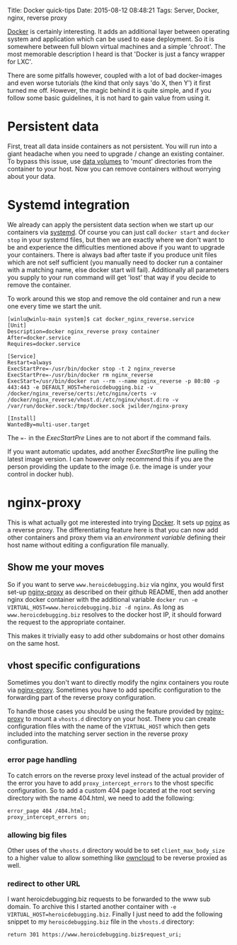 Title: Docker quick-tips
Date: 2015-08-12 08:48:21
Tags: Server, Docker, nginx, reverse proxy

[Docker] is certainly interesting.
It adds an additional layer between operating system and application which can be used to ease deployment.
So it is somewhere between full blown virtual machines and a simple 'chroot'.
The most memorable description I heard is that 'Docker is just a fancy wrapper for LXC'.

There are some pitfalls however, coupled with a lot of bad docker-images and even worse tutorials (the kind that only says 'do X, then Y') it first turned me off.
However, the magic behind it is quite simple, and if you follow some basic guidelines, it is not hard to gain value from using it.


# Persistent data

First, treat all data inside containers as not persistent.
You will run into a giant headache when you need to upgrade / change an existing container.
To bypass this issue, use [data volumes](https://docs.docker.com/userguide/dockervolumes/) to 'mount' directories from the container to your host.
Now you can remove containers without worrying about your data.


# Systemd integration

We already can apply the persistent data section when we start up our containers via [systemd].
Of course you can just call `docker start` and `docker stop` in your systemd files, but then we are exactly where we don't want to be and experience the difficulties mentioned above if you want to upgrade your containers.
There is always bad after taste if you produce unit files which are not self sufficient (you manually need to docker run a container with a matching name, else docker start will fail).
Additionally all parameters you supply to your run command will get 'lost' that way if you decide to remove the container.

To work around this we stop and remove the old container and run a new one every time we start the unit.

```
[winlu@winlu-main system]$ cat docker_nginx_reverse.service
[Unit]
Description=docker nginx_reverse proxy container
After=docker.service
Requires=docker.service

[Service]
Restart=always
ExecStartPre=-/usr/bin/docker stop -t 2 nginx_reverse
ExecStartPre=-/usr/bin/docker rm nginx_reverse
ExecStart=/usr/bin/docker run --rm --name nginx_reverse -p 80:80 -p 443:443 -e DEFAULT_HOST=heroicdebugging.biz -v /docker/nginx_reverse/certs:/etc/nginx/certs -v /docker/nginx_reverse/vhost.d:/etc/nginx/vhost.d:ro -v /var/run/docker.sock:/tmp/docker.sock jwilder/nginx-proxy

[Install]
WantedBy=multi-user.target
```

The `=-` in the *ExecStartPre* Lines are to not abort if the command fails.

If you want automatic updates, add another *ExecStartPre* line pulling the latest image version.
I can however only recommend this if you are the person providing the update to the image (i.e. the image is under your control in docker hub).


# nginx-proxy

This is what actually got me interested into trying [Docker].
It sets up [nginx] as a reverse proxy.
The differentiating feature here is that you can now add other containers and proxy them via an *environment variable* defining their host name without editing a configuration file manually.


## Show me your moves

So if you want to serve `www.heroicdebugging.biz` via nginx, you would first set-up [nginx-proxy] as described on their github README, then add another nginx docker container with the additional variable `docker run -e VIRTUAL_HOST=www.heroicdebugging.biz -d nginx`.
As long as `www.heroicdebugging.biz` resolves to the docker host IP, it should forward the request to the appropriate container.

This makes it trivially easy to add other subdomains or host other domains on the same host.


## vhost specific configurations

Sometimes you don't want to directly modify the nginx containers you route via [nginx-proxy].
Sometimes you have to add specific configuration to the forwarding part of the reverse proxy configuration.

To handle those cases you should be using the feature provided by [nginx-proxy] to mount a `vhosts.d` directory on your host.
There you can create configuration files with the name of the `VIRTUAL_HOST` which then gets included into the matching server section in the reverse proxy configuration.


### error page handling

To catch errors on the reverse proxy level instead of the actual provider of the error you have to add `proxy_intercept_errors` to the vhost specific configuration.
So to add a custom 404 page located at the root serving directory with the name 404.html, we need to add the following: 
```
error_page 404 /404.html;
proxy_intercept_errors on;
```


### allowing big files

Other uses of the `vhosts.d` directory would be to set `client_max_body_size` to a higher value to allow something like [owncloud] to be reverse proxied as well.


### redirect to other URL

I want heroicdebugging.biz requests to be forwarded to the www sub domain.
To archive this I started another container with `-e VIRTUAL_HOST=heroicdebugging.biz`.
Finally I just need to add the following snippet to my `heroicdebugging.biz` file in the `vhosts.d` directory:
```
return 301 https://www.heroicdebugging.biz$request_uri;
```

[Docker]: https://www.docker.com/
[nginx-proxy]: https://github.com/jwilder/nginx-proxy
[nginx]: http://nginx.org/
[owncloud]: https://owncloud.org/
[systemd]: http://www.freedesktop.org/wiki/Software/systemd/
